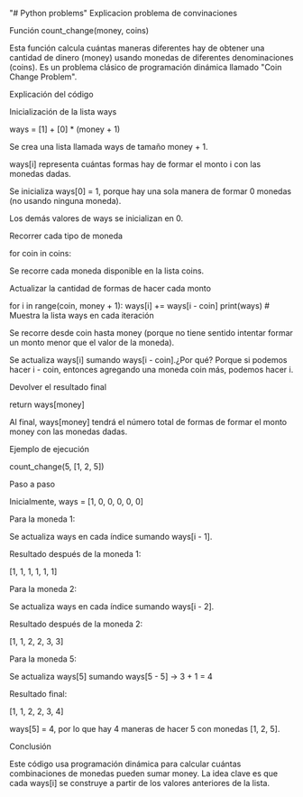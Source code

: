 "# Python problems" 
Explicacion problema  de convinaciones

Función count_change(money, coins)

Esta función calcula cuántas maneras diferentes hay de obtener una cantidad de dinero (money) usando monedas de diferentes denominaciones (coins). Es un problema clásico de programación dinámica llamado "Coin Change Problem".

Explicación del código

Inicialización de la lista ways

ways = [1] + [0] * (money + 1)

Se crea una lista llamada ways de tamaño money + 1.

ways[i] representa cuántas formas hay de formar el monto i con las monedas dadas.

Se inicializa ways[0] = 1, porque hay una sola manera de formar 0 monedas (no usando ninguna moneda).

Los demás valores de ways se inicializan en 0.

Recorrer cada tipo de moneda

for coin in coins:

Se recorre cada moneda disponible en la lista coins.

Actualizar la cantidad de formas de hacer cada monto

for i in range(coin, money + 1):
    ways[i] += ways[i - coin]
    print(ways)  # Muestra la lista ways en cada iteración

Se recorre desde coin hasta money (porque no tiene sentido intentar formar un monto menor que el valor de la moneda).

Se actualiza ways[i] sumando ways[i - coin].¿Por qué? Porque si podemos hacer i - coin, entonces agregando una moneda coin más, podemos hacer i.

Devolver el resultado final

return ways[money]

Al final, ways[money] tendrá el número total de formas de formar el monto money con las monedas dadas.

Ejemplo de ejecución

count_change(5, [1, 2, 5])

Paso a paso

Inicialmente, ways = [1, 0, 0, 0, 0, 0]

Para la moneda 1:

Se actualiza ways en cada índice sumando ways[i - 1].

Resultado después de la moneda 1:

[1, 1, 1, 1, 1, 1]

Para la moneda 2:

Se actualiza ways en cada índice sumando ways[i - 2].

Resultado después de la moneda 2:

[1, 1, 2, 2, 3, 3]

Para la moneda 5:

Se actualiza ways[5] sumando ways[5 - 5] → 3 + 1 = 4

Resultado final:

[1, 1, 2, 2, 3, 4]

ways[5] = 4, por lo que hay 4 maneras de hacer 5 con monedas [1, 2, 5].

Conclusión

Este código usa programación dinámica para calcular cuántas combinaciones de monedas pueden sumar money. La idea clave es que cada ways[i] se construye a partir de los valores anteriores de la lista.
